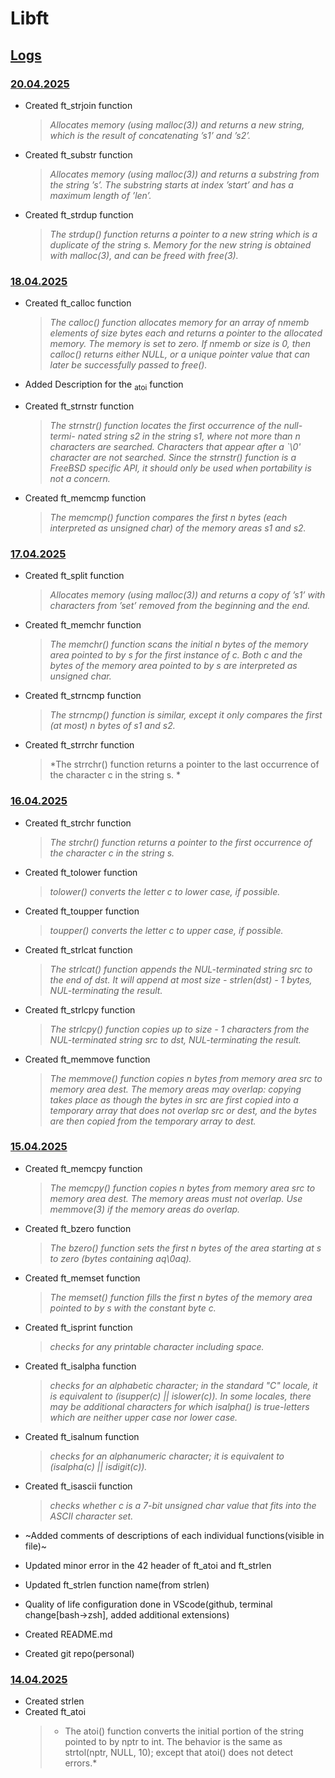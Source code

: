 # Libft

## <ins>Logs</ins>

### <ins>20.04.2025</ins>
- Created ft_strjoin function
	> *Allocates memory (using malloc(3)) and returns a
	new string, which is the result of concatenating
	’s1’ and ’s2’.*

- Created ft_substr function
	> *Allocates memory (using malloc(3)) and returns a
	substring from the string ’s’.
	The substring starts at index ’start’ and has a
	maximum length of ’len’.*

- Created ft_strdup function
	> *The strdup() function returns a pointer to a new string which is a duplicate of the string s. Memory for the new string is obtained with malloc(3), and can be freed with free(3).*


### <ins>18.04.2025</ins>
- Created ft_calloc function
	> *The calloc() function allocates memory for an array of nmemb elements of size bytes each and returns a pointer to the allocated memory. The memory is set to zero. If nmemb or size is 0, then calloc() returns either NULL, or a unique pointer value that can later be successfully passed to free().*

- Added Description for the <sub>atoi</sub> function

- Created ft_strnstr function
	> *The strnstr() function locates the first occurrence of the null-termi-
     nated string s2 in the string s1, where not more than n characters are
     searched.  Characters that appear after a `\0' character are not
     searched.  Since the strnstr() function is a FreeBSD specific API, it
     should only be used when portability is not a concern.*

- Created ft_memcmp function
	> *The memcmp() function compares the first n bytes (each interpreted as unsigned char) of the memory areas s1 and s2.*


### <ins>17.04.2025</ins>
- Created ft_split function
	> *Allocates memory (using malloc(3)) and returns a copy of ’s1’ with characters from ’set’ removed from the beginning and the end.* 

- Created ft_memchr function
	> *The memchr() function scans the initial n bytes of the memory area pointed to by s for the first instance of c. Both c and the bytes of the memory area pointed to by s are interpreted as unsigned char.*

- Created ft_strncmp function
	> *The strncmp() function is similar, except it only compares the first (at most) n bytes of s1 and s2.*

- Created ft_strrchr function
	> *The strrchr() function returns a pointer to the last occurrence of the character c in the string s. *

### <ins>16.04.2025</ins>
- Created ft_strchr function
	> *The strchr() function returns a pointer to the first occurrence of the character c in the string s.*

- Created ft_tolower function
	> *tolower() converts the letter c to lower case, if possible.*
	
- Created ft_toupper function
	> *toupper() converts the letter c to upper case, if possible.*

- Created ft_strlcat function
	> *The strlcat() function appends the NUL-terminated string src to the end of dst. It will append at most size - strlen(dst) - 1 bytes, NUL-terminating the result.*

- Created ft_strlcpy function
	> *The strlcpy() function copies up to size - 1 characters from the NUL-terminated string src to dst, NUL-terminating the result.*

- Created ft_memmove function
	> *The memmove() function copies n bytes from memory area src to memory area dest. The memory areas may overlap: copying takes place as though the bytes in src are first copied into a temporary array that does not overlap src or dest, and the bytes are then copied from the temporary array to dest.*


### <ins>15.04.2025</ins>
- Created ft_memcpy function
	> *The memcpy() function copies n bytes from memory area src to memory area dest. The memory areas must not overlap. Use memmove(3) if the memory areas do overlap.*

- Created ft_bzero function
	> *The bzero() function sets the first n bytes of the area starting at s to zero (bytes containing aq\0aq).*
- Created ft_memset function
	> *The memset() function fills the first n bytes of the memory area pointed to by s with the constant byte c.*
- Created ft_isprint function
	> *checks for any printable character including space.*
- Created ft_isalpha function
	> *checks for an alphabetic character; in the standard "C" locale, it is equivalent to (isupper(c) || islower(c)). In some locales, there may be additional characters for which isalpha() is true-letters which are neither upper case nor lower case.*
- Created ft_isalnum function
	> *checks for an alphanumeric character; it is equivalent to (isalpha(c) || isdigit(c)).*
- Created ft_isascii function
	> *checks whether c is a 7-bit unsigned char value that fits into the ASCII character set.*
- ~Added comments of descriptions of each individual functions(visible in file)~
- Updated minor error in the 42 header of ft_atoi and ft_strlen
- Updated ft_strlen function name(from strlen)

- Quality of life configuration done in VScode(github, terminal change[bash->zsh], added additional extensions)
- Created README.md
- Created git repo(personal)


### <ins>14.04.2025</ins>
- Created strlen
- Created ft_atoi
	> * The atoi() function converts the initial portion of the string pointed to by nptr to int. The behavior is the same as
			strtol(nptr, NULL, 10);
		except that atoi() does not detect errors.*
